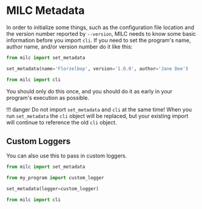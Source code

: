 # MILC Metadata

In order to initialize some things, such as the configuration file location and the version number reported by `--version`, MILC needs to know some basic information before you import `cli`. If you need to set the program's name, author name, and/or version number do it like this:

```python
from milc import set_metadata

set_metadata(name='Florzelbop', version='1.0.0', author='Jane Doe')

from milc import cli
```

You should only do this once, and you should do it as early in your program's execution as possible.

!!! danger
    Do not import `set_metadata` and `cli` at the same time! When you run `set_metadata` the `cli` object will be replaced, but your existing import will continue to reference the old `cli` object.

## Custom Loggers

You can also use this to pass in custom loggers.

```python
from milc import set_metadata

from my_program import custom_logger

set_metadata(logger=custom_logger)

from milc import cli
```
